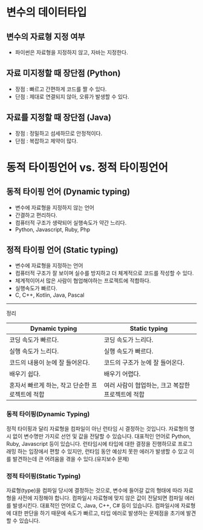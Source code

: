 # 변수의 데이터타입

## 변수의 자료형 지정 여부 

- 파이썬은 자료형을 지정하지 않고, 자바는 지정한다.

## 자료 미지정할 때 장단점 (Python)

- 장점 : 빠르고 간편하게 코드를 짤 수 있다.
- 단점 : 제대로 연결되지 않아, 오류가 발생할 수 있다.

## 자료를 지정할 때 장단점 (Java)

- 장점 : 정밀하고 섬세하므로 안정적이다.
- 단점 : 복잡하고 제약이 많다.

# 동적 타이핑언어 vs. 정적 타이핑언어

## 동적 타이핑 언어 (Dynamic typing)

- 변수에 자료형을 지정하지 않는 언어
- 간결하고 편리하다.
- 컴퓨터적 구조가 생략되어 실행속도가 약간 느리다.
- Python, Javascript, Ruby, Php

## 정적 타이핑 언어 (Static typing)

- 변수에 자료형을 지정하는 언어
- 컴퓨터적 구조가 잘 보이며 실수를 방지하고 더 체계적으로 코드를 작성할 수 있다.
- 체계적이어서 많은 사람이 협업해야하는 프로젝트에 적합하다.
- 실행속도가 빠르다.
- C, C++, Kotlin, Java, Pascal



---

정리

| Dynamic typing                                  | Static typing                                     |
| ----------------------------------------------- | ------------------------------------------------- |
| 코딩 속도가 빠르다.                             | 코딩 속도가 느리다.                               |
| 실행 속도가 느리다.                             | 실행 속도가 빠르다.                               |
| 코드의 내용이 눈에 잘 들어온다.                 | 코드의 구조가 눈에 잘 들어온다.                   |
| 배우기 쉽다.                                    | 배우기 어렵다.                                    |
| 혼자서 빠르게 하는, 작고 단순한 프로젝트에 적합 | 여러 사람이 협업하는, 크고 복잡한 프로젝트에 적합 |



### 동적 타이핑(Dynamic Typing)

정적 타이핑과 달리 자료형을 컴파일이 아닌 런타임 시 결정하는 것입니다. 자료형의 명시 없이 변수명만 가지로 선언 및 값을 전달할 수 있습니다. 대표적인 언어로 Python, Ruby, Javascript 등이 있습니다. 런타임시에 타입에 대한 결정을 진행하므로 프로그래밍 하는 입장에서 편할 수 있지만, 런타임 동안 예상치 못한 에러가 발생할 수 있고 이를 발견하는데 큰 어려움을 겪을 수 있다.(유지보수 문제)

### 정적 타이핑(Static Typing)

자료형(type)을 컴파일 당시에 결정하는 것으로, 변수에 들어갈 값의 형태에 따라 자료형을 사전에 지정해야 합니다. 컴파일시 자료형에 맞지 않은 값이 전달되면 컴파일 에러를 발생시킨다. 대표적인 언어로 C, Java, C++, C# 등이 있습니다. 컴파일시에 자료형에 대한 판단을 하기 때문에 속도가 빠르고, 타입 에러로 발생하는 문제점을 초기에 발견할 수 있습니다.
